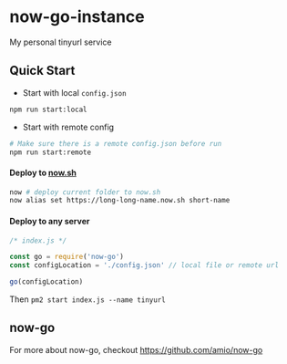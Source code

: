 # now-go-instance

My personal tinyurl service

## Quick Start

- Start with local `config.json`
```bash
npm run start:local
```

- Start with remote config
```bash
# Make sure there is a remote config.json before run
npm run start:remote
```

#### Deploy to [now.sh](https://now.sh)
```bash
now # deploy current folder to now.sh
now alias set https://long-long-name.now.sh short-name
```

#### Deploy to any server

```javascript
/* index.js */

const go = require('now-go')
const configLocation = './config.json' // local file or remote url

go(configLocation)
```

Then `pm2 start index.js --name tinyurl`

## now-go

For more about now-go, checkout https://github.com/amio/now-go
